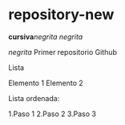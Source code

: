 # repository-new
**cursiva**_negrita_
*negrita*

_*negrita*_
Primer repositorio Github

Lista

Elemento 1
Elemento 2

Lista ordenada:

1.Paso 1
2.Paso 2
3.Paso 3
